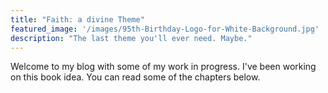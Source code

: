 ```yaml
---
title: "Faith: a divine Theme"
featured_image: '/images/95th-Birthday-Logo-for-White-Background.jpg'
description: "The last theme you'll ever need. Maybe."
---
```

Welcome to my blog with some of my work in progress. I've been working on this book idea. You can read some of the chapters below.
